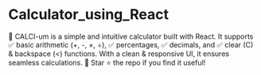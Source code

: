 # Calculator_using_React
🧮 CALCI-um is a simple and intuitive calculator built with React. It supports ✅ basic arithmetic (+, -, ×, ÷), ✅ percentages, ✅ decimals, and ✅ clear (C) &amp; backspace (&lt;) functions. With a clean &amp; responsive UI, it ensures seamless calculations. 🚀 Star ⭐ the repo if you find it useful!
